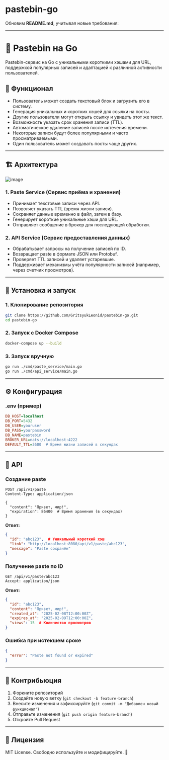 # pastebin-go
Обновим **README.md**, учитывая новые требования:

---

# 📝 Pastebin на Go  

Pastebin-сервис на Go с уникальными короткими хэшами для URL, поддержкой популярных записей и адаптацией к различной активности пользователей.  

## 🔧 Функционал  
- Пользователь может создать текстовый блок и загрузить его в систему.  
- Генерация уникальных и коротких хэшей для ссылки на посты.  
- Другие пользователи могут открыть ссылку и увидеть этот же текст.  
- Возможность указать срок хранения записи (TTL).  
- Автоматическое удаление записей после истечения времени.  
- Некоторые записи будут более популярными и часто просматриваемыми.  
- Один пользователь может создавать посты чаще других.  

---

## 🏗 Архитектура  

![image](https://github.com/user-attachments/assets/ace7460e-b420-4bc0-bca8-8f9f42641eca)


### **1. Paste Service (Сервис приёма и хранения)**  
- Принимает текстовые записи через API.  
- Позволяет указать TTL (время жизни записи).  
- Сохраняет данные временно в файл, затем в базу.  
- Генерирует короткие уникальные хэши для URL.  
- Отправляет сообщение в брокер для последующей обработки.  

### **2. API Service (Сервис предоставления данных)**  
- Обрабатывает запросы на получение записей по ID.  
- Возвращает paste в формате JSON или Protobuf.  
- Проверяет TTL записей и удаляет устаревшие.  
- Поддерживает механизмы учёта популярности записей (например, через счетчик просмотров).  

---

## 🚀 Установка и запуск  

### **1. Клонирование репозитория**  
```bash
git clone https://github.com/GritsyukLeonid/pastebin-go.git
cd pastebin-go
```

### **2. Запуск с Docker Compose**  
```bash
docker-compose up --build
```

### **3. Запуск вручную**  
```bash
go run ./cmd/paste_service/main.go
go run ./cmd/api_service/main.go
```

---

## ⚙ Конфигурация  

### **.env (пример)**  
```ini
DB_HOST=localhost
DB_PORT=5432
DB_USER=youruser
DB_PASS=yourpassword
DB_NAME=pastebin
BROKER_URL=nats://localhost:4222
DEFAULT_TTL=3600  # Время жизни записей в секундах
```

---

## 📖 API  

### **Создание paste**  
```http
POST /api/v1/paste
Content-Type: application/json

{
  "content": "Привет, мир!",
  "expiration": 86400  # Время хранения (в секундах)
}
```
**Ответ:**  
```json
{
  "id": "abc123",  # Уникальный короткий хэш
  "link": "http://localhost:8080/api/v1/paste/abc123",
  "message": "Paste сохранён"
}
```

### **Получение paste по ID**  
```http
GET /api/v1/paste/abc123
Accept: application/json
```
**Ответ:**  
```json
{
  "id": "abc123",
  "content": "Привет, мир!",
  "created_at": "2025-02-08T12:00:00Z",
  "expires_at": "2025-02-09T12:00:00Z",
  "views": 15  # Количество просмотров
}
```

### **Ошибка при истекшем сроке**  
```json
{
  "error": "Paste not found or expired"
}
```

---

## 🤝 Контрибьюция  
1. Форкните репозиторий  
2. Создайте новую ветку (`git checkout -b feature-branch`)  
3. Внесите изменения и зафиксируйте (`git commit -m "Добавлен новый функционал"`)  
4. Отправьте изменения (`git push origin feature-branch`)  
5. Откройте Pull Request  

---

## 📜 Лицензия  
MIT License. Свободно используйте и модифицируйте. 🚀  
